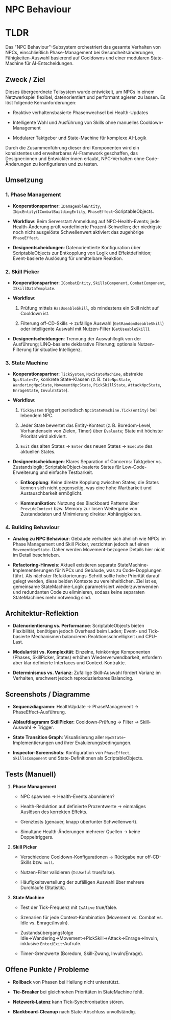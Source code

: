 # NPC Behaviour

# TLDR

Das "NPC Behaviour"-Subsystem orchestriert das gesamte Verhalten von NPCs, einschließlich Phase-Management bei Gesundheitsänderungen, Fähigkeiten-Auswahl basierend auf Cooldowns und einer modularen State-Machine für AI-Entscheidungen.

## Zweck / Ziel

Dieses übergeordnete Teilsystem wurde entwickelt, um NPCs in einem Netzwerkspiel flexibel, datenorientiert und performant agieren zu lassen. Es löst folgende Kernanforderungen:

- Reaktive verhaltensbasierte Phasenwechsel bei Health-Updates
    
- Intelligente Wahl und Ausführung von Skills ohne manuelles Cooldown-Management
    
- Modularer Taktgeber und State-Machine für komplexe AI-Logik
    

Durch die Zusammenführung dieser drei Komponenten wird ein konsistentes und erweiterbares AI-Framework geschaffen, das Designer:innen und Entwickler:innen erlaubt, NPC-Verhalten ohne Code-Änderungen zu konfigurieren und zu testen.

## Umsetzung

### 1. Phase Management

- **Kooperationspartner**: `IDamageableEntity`, `INpcEntity`/`ICombatBuildingEntity`, `PhaseEffect`-ScriptableObjects.
    
- **Workflow**: Beim Serverstart Anmeldung auf NPC-Health-Events; jede Health-Änderung prüft vordefinierte Prozent-Schwellen; der niedrigste noch nicht ausgelöste Schwellenwert aktiviert das zugehörige `PhaseEffect`.
    
- **Designentscheidungen**: Datenorientierte Konfiguration über ScriptableObjects zur Entkopplung von Logik und Effektdefinition; Event-basierte Auslösung für unmittelbare Reaktion.
    

### 2. Skill Picker

- **Kooperationspartner**: `ICombatEntity`, `SkillsComponent`, `CombatComponent`, `ISkillDataTemplate`.
    
- **Workflow**:
    
    1. Prüfung mittels `HasUseableSkill`, ob mindestens ein Skill nicht auf Cooldown ist.
        
    2. Filterung off-CD-Skills → zufällige Auswahl (`GetRandomUseableSkill`) oder intelligente Auswahl mit Nutzen-Filter (`GetUseableSkill`).
        
- **Designentscheidungen**: Trennung der Auswahllogik von der Ausführung; LINQ-basierte deklarative Filterung; optionale Nutzen-Filterung für situative Intelligenz.
    

### 3. State Machine

- **Kooperationspartner**: `TickSystem`, `NpcStateMachine`, abstrakte `NpcState<T>`, konkrete State-Klassen (z. B. `IdleNpcState`, `WanderingNpcState`, `MovementNpcState`, `PickSkillState`, `AttackNpcState`, `EnrageState`, `InvulnState`).
    
- **Workflow**:
    
    1. `TickSystem` triggert periodisch `NpcStateMachine.Tick(entity)` bei lebendem NPC.
        
    2. Jeder State bewertet das Entity-Kontext (z. B. Boredom-Level, Vorhandensein von Zielen, Timer) über `Evaluate`; State mit höchster Priorität wird aktiviert.
        
    3. `Exit` des alten States → `Enter` des neuen States → `Execute` des aktuellen States.
        
- **Designentscheidungen**: Klares Separation of Concerns: Taktgeber vs. Zustandslogik; ScriptableObject-basierte States für Low-Code-Erweiterung und einfache Testbarkeit.
    
    - **Entkopplung**: Keine direkte Kopplung zwischen States; die States kennen sich nicht gegenseitig, was eine hohe Wartbarkeit und Austauschbarkeit ermöglicht.
        
    - **Kommunikation**: Nutzung des Blackboard Patterns über `ProvideContext` bzw. Memory zur losen Weitergabe von Zustandsdaten und Minimierung direkter Abhängigkeiten.
        

### 4. Building Behaviour

- **Analog zu NPC Behaviour**: Gebäude verhalten sich ähnlich wie NPCs im Phase Management und Skill Picker, verzichten jedoch auf einen `MovementNpcState`. Daher werden Movement-bezogene Details hier nicht im Detail beschrieben.
    
- **Refactoring-Hinweis**: Aktuell existieren separate StateMachine-Implementierungen für NPCs und Gebäude, was zu Code-Dopplungen führt. Als nächster Refaktorierungs-Schritt sollte hohe Priorität darauf gelegt werden, diese beiden Kontexte zu vereinheitlichen. Ziel ist es, gemeinsame StateMachine-Logik parametrisiert wiederzuverwenden und redundanten Code zu eliminieren, sodass keine separaten StateMachines mehr notwendig sind.
    

## Architektur-Reflektion

- **Datenorientierung vs. Performance**: ScriptableObjects bieten Flexibilität, benötigen jedoch Overhead beim Laden; Event- und Tick-basierte Mechanismen balancieren Reaktionsschnelligkeit und CPU-Last.
    
- **Modularität vs. Komplexität**: Einzelne, feinkörnige Komponenten (Phases, SkillPicker, States) erhöhen Wiederverwendbarkeit, erfordern aber klar definierte Interfaces und Context-Kontrakte.
    
- **Determinismus vs. Varianz**: Zufällige Skill-Auswahl fördert Varianz im Verhalten, erschwert jedoch reproduzierbares Balancing.
    

## Screenshots / Diagramme

- **Sequenzdiagramm**: HealthUpdate → PhaseManagement → PhaseEffect-Ausführung.
    
- **Ablaufdiagramm SkillPicker**: Cooldown-Prüfung → Filter → Skill-Auswahl → Trigger.
    
- **State Transition Graph**: Visualisierung aller `NpcState`-Implementierungen und ihrer Evaluierungsbedingungen.
    
- **Inspector-Screenshots**: Konfiguration von `PhaseEffect`, `SkillsComponent` und State-Definitionen als ScriptableObjects.
    

## Tests (Manuell)

1. **Phase Management**
    
    - NPC spawnen → Health-Events abonnieren?
        
    - Health-Reduktion auf definierte Prozentwerte → einmaliges Auslösen des korrekten Effekts.
        
    - Grenztests (genauer, knapp über/unter Schwellenwert).
        
    - Simultane Health-Änderungen mehrerer Quellen → keine Doppeltriggers.
        
2. **Skill Picker**
    
    - Verschiedene Cooldown-Konfigurationen → Rückgabe nur off-CD-Skills bzw. `null`.
        
    - Nutzen-Filter validieren (`IsUseful` true/false).
        
    - Häufigkeitsverteilung der zufälligen Auswahl über mehrere Durchläufe (Statistik).
        
3. **State Machine**
    
    - Test der Tick-Frequenz mit `IsAlive` true/false.
        
    - Szenarien für jede Context-Kombination (Movement vs. Combat vs. Idle vs. Enrage/Invuln).
        
    - Zustandsübergangsfolge Idle→Wandering→Movement→PickSkill→Attack→Enrage→Invuln, inklusive `Enter`/`Exit`-Aufrufe.
        
    - Timer-Grenzwerte (Boredom, Skill-Zwang, Invuln/Enrage).
        

## Offene Punkte / Probleme

- **Rollback** von Phasen bei Heilung nicht unterstützt.
    
- **Tie-Breaker** bei gleichhohen Prioritäten in StateMachine fehlt.
    
- **Netzwerk-Latenz** kann Tick-Synchronisation stören.
    
- **Blackboard-Cleanup** nach State-Abschluss unvollständig.